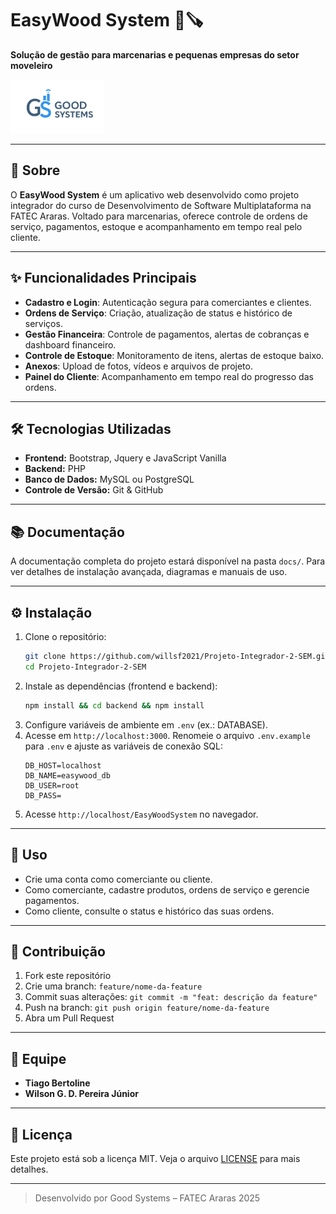# EasyWood System 📐🪚

**Solução de gestão para marcenarias e pequenas empresas do setor moveleiro**

<img src="assets/good-systems-logo.png" alt="EasyWood Logo" width="150" />

---

## 🚀 Sobre

O **EasyWood System** é um aplicativo web desenvolvido como projeto integrador do curso de Desenvolvimento de Software Multiplataforma na FATEC Araras. Voltado para marcenarias, oferece controle de ordens de serviço, pagamentos, estoque e acompanhamento em tempo real pelo cliente.

---

## ✨ Funcionalidades Principais

- **Cadastro e Login**: Autenticação segura para comerciantes e clientes.
- **Ordens de Serviço**: Criação, atualização de status e histórico de serviços.
- **Gestão Financeira**: Controle de pagamentos, alertas de cobranças e dashboard financeiro.
- **Controle de Estoque**: Monitoramento de itens, alertas de estoque baixo.
- **Anexos**: Upload de fotos, vídeos e arquivos de projeto.
- **Painel do Cliente**: Acompanhamento em tempo real do progresso das ordens.

---

## 🛠️ Tecnologias Utilizadas

- **Frontend:** Bootstrap, Jquery e JavaScript Vanilla
- **Backend:** PHP
- **Banco de Dados:** MySQL ou PostgreSQL
- **Controle de Versão:** Git & GitHub

---

## 📚 Documentação

 A documentação completa do projeto estará disponível na pasta `docs/`. Para ver detalhes de instalação avançada, diagramas e manuais de uso.

---

## ⚙️ Instalação

1. Clone o repositório:
   ```bash
   git clone https://github.com/willsf2021/Projeto-Integrador-2-SEM.git
   cd Projeto-Integrador-2-SEM
   ```
2. Instale as dependências (frontend e backend):
   ```bash
   npm install && cd backend && npm install
   ```
3. Configure variáveis de ambiente em `.env` (ex.: DATABASE).
4. Acesse em `http://localhost:3000`.
   Renomeie o arquivo `.env.example` para `.env` e ajuste as variáveis de conexão SQL:
   ```env
   DB_HOST=localhost
   DB_NAME=easywood_db
   DB_USER=root
   DB_PASS=
   ```
5. Acesse `http://localhost/EasyWoodSystem` no navegador.

---

## 📝 Uso

- Crie uma conta como comerciante ou cliente.
- Como comerciante, cadastre produtos, ordens de serviço e gerencie pagamentos.
- Como cliente, consulte o status e histórico das suas ordens.

---

## 🤝 Contribuição

1. Fork este repositório
2. Crie uma branch: `feature/nome-da-feature`
3. Commit suas alterações: `git commit -m "feat: descrição da feature"`
4. Push na branch: `git push origin feature/nome-da-feature`
5. Abra um Pull Request

---

## 👥 Equipe

- **Tiago Bertoline**
- **Wilson G. D. Pereira Júnior**

---

## 📄 Licença

Este projeto está sob a licença MIT. Veja o arquivo [LICENSE](LICENSE) para mais detalhes.

---

> Desenvolvido por Good Systems – FATEC Araras 2025
